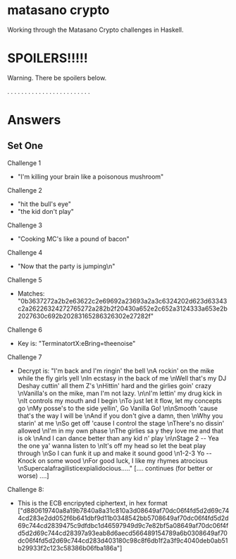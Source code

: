 # matasano crypto
Working through the Matasano Crypto challenges in Haskell.



# SPOILERS!!!!!
Warning. There be spoilers below.


.
.
.
.
.
.
.
.
.
.
.
.
.
.
.
.
.
.
.
.
.
.
.
.


# Answers
## Set One
Challenge 1
  *  "I'm killing your brain like a poisonous mushroom"

Challenge 2
  * "hit the bull's eye"
  * "the kid don't play"

Challenge 3
  * "Cooking MC's like a pound of bacon"

Challenge 4
  * "Now that the party is jumping\n"

Challenge 5
   * Matches: "0b3637272a2b2e63622c2e69692a23693a2a3c6324202d623d63343c2a26226324272765272a282b2f20430a652e2c652a3124333a653e2b2027630c692b20283165286326302e27282f"

Challenge 6
   * Key is: "TerminatortX:eBring=theenoise"

Challenge 7
   * Decrypt is:
   "I'm back and I'm ringin' the bell \nA rockin' on the mike while the fly girls yell \nIn ecstasy in the back of me \nWell that's my DJ Deshay cuttin' all them Z's \nHittin' hard and the girlies goin' crazy \nVanilla's on the mike, man I'm not lazy. \n\nI'm lettin' my drug kick in \nIt controls my mouth and I begin \nTo just let it flow, let my concepts go \nMy posse's to the side yellin', Go Vanilla Go! \n\nSmooth 'cause that's the way I will be \nAnd if you don't give a damn, then \nWhy you starin' at me \nSo get off 'cause I control the stage \nThere's no dissin' allowed \nI'm in my own phase \nThe girlies sa y they love me and that is ok \nAnd I can dance better than any kid n' play \n\nStage 2 -- Yea the one ya' wanna listen to \nIt's off my head so let the beat play through \nSo I can funk it up and make it sound good \n1-2-3 Yo -- Knock on some wood \nFor good luck, I like my rhymes atrocious \nSupercalafragilisticexpialidocious....."
                   [.... continues (for better or worse) ....]


Challenge 8:
  * This is the ECB encripyted ciphertext, in hex format ["d880619740a8a19b7840a8a31c810a3d08649af70dc06f4fd5d2d69c744cd283e2dd052f6b641dbf9d11b0348542bb5708649af70dc06f4fd5d2d69c744cd2839475c9dfdbc1d46597949d9c7e82bf5a08649af70dc06f4fd5d2d69c744cd28397a93eab8d6aecd566489154789a6b0308649af70dc06f4fd5d2d69c744cd283d403180c98c8f6db1f2a3f9c4040deb0ab51b29933f2c123c58386b06fba186a"]
